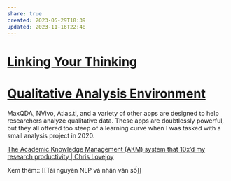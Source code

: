 ```yaml
---
share: true
created: 2023-05-29T18:39
updated: 2023-11-16T22:48
---
```

# [Linking Your Thinking](https://notes.linkingyourthinking.com) 

# [Qualitative Analysis Environment](https://axle.design/an-integrated-qualitative-analysis-environment-with-obsidian) 
MaxQDA, NVivo, Atlas.ti, and a variety of other apps are designed to help researchers analyze qualitative data. These apps are doubtlessly powerful, but they all offered too steep of a learning curve when I was tasked with a small analysis project in 2020.


[The Academic Knowledge Management (AKM) system that 10x’d my research productivity | Chris Lovejoy](https://www.chrislovejoy.me/akm)

Xem thêm:: [[Tài nguyên NLP và nhân văn số]]

